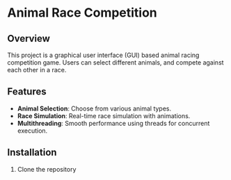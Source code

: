 # Animal Race Competition

## Overview
This project is a graphical user interface (GUI) based animal racing competition game. Users can select different animals, and compete against each other in a race.

## Features
- **Animal Selection**: Choose from various animal types.
- **Race Simulation**: Real-time race simulation with animations.
- **Multithreading**: Smooth performance using threads for concurrent execution.

## Installation
1. Clone the repository

